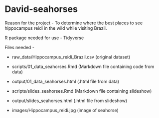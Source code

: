 # David-seahorses

Reason for the project - To determine where the best places to see hippocampus reidi in the wild while visiting Brazil.

R package needed for use - Tidyverse

Files needed - 

  - raw_data/Hippocampus_reidi_Brazil.csv (original dataset)
  
  - scripts/01_data_seahorses.Rmd (Markdown file containing code from data)
  
  - output/01_data_seahorses.html (.html file from data)
  
  - scripts/slides_seahorses.Rmd (Markdown file containing slideshow)
  
  - output/slides_seahorses.html (.html file from slideshow)

  - images/Hippocampus_reidi.jpg (image of seahorse)
